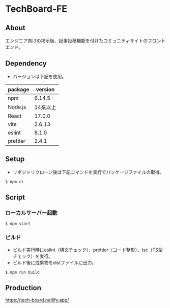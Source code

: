 # TechBoard-FE

## About
エンジニア向けの掲示板、記事投稿機能を付けたコミュニティサイトのフロントエンド。

## Dependency
- バージョンは下記を使用。

| package  | version |
| -------- | ------- |
| npm      | 6.14.5  |
| Node.js  | 14系以上 |
| React    | 17.0.0  |
| vite     | 2.6.13  |
| eslint   | 8.1.0   |
| prettier | 2.4.1   |

## Setup

- リポジトリクローン後は下記コマンドを実行でパッケージファイルの取得。
```
$ npm ci
```

## Script
### ローカルサーバー起動
```
$ npm start
```

### ビルド
- ビルド実行時にeslint（構文チェック）、prettier（コード整形）、tsc（TS型チェック）を実行。
- ビルド後に成果物をdistファイルに出力。
```
$ npm run build
```

## Production
https://tech-board.netlify.app/